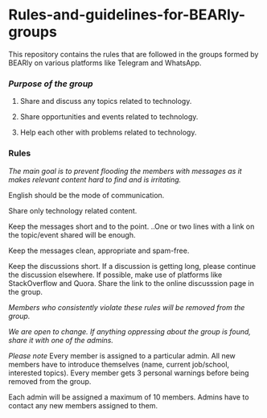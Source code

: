 # Rules-and-guidelines-for-BEARly-groups
This repository contains the rules that are followed in the groups formed by BEARly on various platforms like Telegram and WhatsApp.



### *Purpose of the group*
1. Share and discuss any topics related to technology.

2. Share opportunities and events related to technology.

3. Help each other with problems related to technology.

### Rules
_The main goal is to prevent flooding the members with messages as it makes relevant content hard to find and is irritating._

English should be the mode of communication.

Share only technology related content.

Keep the messages short and to the point. ..One or two lines with a link on the topic/event shared will be enough.

Keep the messages clean, appropriate and spam-free.

Keep the discussions short.
If a discussion is getting long, please continue the discussion elsewhere.
If possible, make use of platforms like StackOverflow and Quora. Share the link to the online discusssion page in the group.

_Members who consistently violate these rules will be removed from the group._

_We are open to change. If anything oppressing about the group is found, share it with one of the admins._

*Please note*
Every member is assigned to a particular admin. All new members have to introduce themselves (name, current job/school, interested topics). Every member gets 3 personal warnings before being removed from the group.

Each admin will be assigned a maximum of 10 members. Admins have to contact any new members assigned to them.
